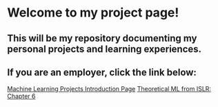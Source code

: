 # Welcome to my project page!

## This will be my repository documenting my personal projects and learning experiences.

## If you are an employer, click the link below:

[Machine Learning Projects Introduction Page](https://github.com/D-Newberry/DanielN.github.io/blob/main/machinelearningprojects/index.md)
[Theoretical ML from ISLR: Chapter 6](https://github.com/D-Newberry/DanielN.github.io/blob/main/machinelearningprojects/ISLR/index.md)
